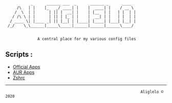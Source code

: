 
               _      ______ ___  _      ______ _      ____
         /\   | |    |_   _/ ____| |    |  ____| |    / __ \ 
        /  \  | |      | || |  __| |    | |__  | |   | |  | |
       / /\ \ | |      | || | |_ | |    |  __| | |   | |  | |
      / ____ \| |____ _| || |__| | |____| |____| |___| |__| |
     /_/    \_\______|_____\_____|______|______|______\____/ 
                                                                

                  A central place for my various config files                 

## Scripts :

- [Official Apps](https://raw.githubusercontent.com/aliglelo/configs/master/scripts/official_apps.sh)
- [AUR Apps](https://raw.githubusercontent.com/aliglelo/configs/master/scripts/AUR_apps.sh)
- [Zshrc](https://raw.githubusercontent.com/aliglelo/configs/master/dotfiles/remove_this_text.zshrc)

--------------------------



                                                               Aliglelo © 2020
